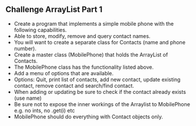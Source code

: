 ## Challenge ArrayList Part 1

- Create a program that implements a simple mobile phone with the following capabilities.
- Able to store, modify, remove and query contact names.
- You will want to create a separate class for Contacts (name and phone number).
- Create a master class (MobilePhone) that holds the ArrayList of Contacts.
- The MobilePhone class has the functionality listed above.
- Add a menu of options that are available.
- Options: Quit, print list of contacts, add new contact, update existing contact, remove contact
  and search/find contact.
- When adding or updating be sure to check if the contact already exists (use name)
- Be sure not to expose the inner workings of the Arraylist to MobilePhone
  e.g. no ints, no .get(i) etc
- MobilePhone should do everything with Contact objects only.
